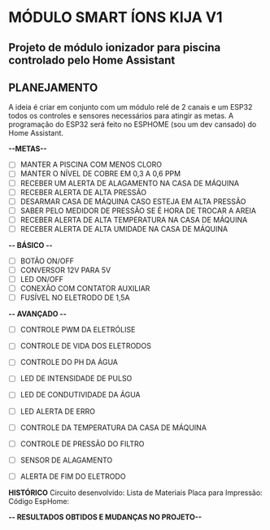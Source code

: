 # MÓDULO SMART ÍONS KIJA V1
## Projeto de módulo ionizador para piscina controlado pelo Home Assistant


## PLANEJAMENTO
A ideia é criar em conjunto com um módulo relé de 2 canais e um ESP32 todos os controles e sensores necessários para atingir as metas. A programação do ESP32 será feito no ESPHOME (sou um dev cansado) do Home Assistant.

**--METAS--** 
- [ ] MANTER A PISCINA COM MENOS CLORO
- [ ] MANTER O NÍVEL DE COBRE EM 0,3 A 0,6 PPM
- [ ] RECEBER UM ALERTA DE ALAGAMENTO NA CASA DE MÁQUINA
- [ ] RECEBER ALERTA DE ALTA PRESSÃO
- [ ] DESARMAR CASA DE MÁQUINA CASO ESTEJA EM ALTA PRESSÃO
- [ ] SABER PELO MEDIDOR DE PRESSÃO SE É HORA DE TROCAR A AREIA
- [ ] RECEBER ALERTA DE ALTA TEMPERATURA NA CASA DE MÁQUINA
- [ ] RECEBER ALERTA DE ALTA UMIDADE NA CASA DE MÁQUINA

 **-- BÁSICO --**
 - [ ] BOTÃO ON/OFF
 - [ ] CONVERSOR 12V PARA 5V
 - [ ] LED ON/OFF
 - [ ] CONEXÃO COM CONTATOR AUXILIAR
 - [ ] FUSÍVEL NO ELETRODO DE 1,5A

 **-- AVANÇADO --**
- [ ] CONTROLE PWM DA ELETRÓLISE
- [ ] CONTROLE DE VIDA DOS ELETRODOS
- [ ] CONTROLE DO PH DA ÁGUA
- [ ] LED DE INTENSIDADE DE PULSO
- [ ] LED DE CONDUTIVIDADE DA ÁGUA
- [ ] LED ALERTA DE ERRO
- [ ] CONTROLE DA TEMPERATURA DA CASA DE MÁQUINA
- [ ] CONTROLE DE PRESSÃO DO FILTRO
- [ ] SENSOR DE ALAGAMENTO
- [ ] ALERTA DE FIM DO ELETRODO


**HISTÓRICO**
Circuito desenvolvido:
Lista de Materiais
Placa para Impressão:
Código EspHome:

 **-- RESULTADOS OBTIDOS E MUDANÇAS NO PROJETO--**
